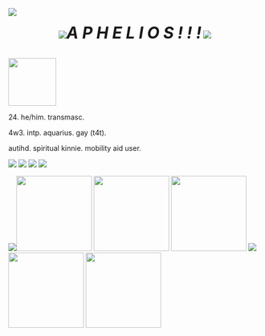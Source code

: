 <p></p><p><img src="https://images-wixmp-ed30a86b8c4ca887773594c2.wixmp.com/f/cf2836cb-5893-4a6c-b156-5a89d94fc721/dcb6zu5-524f2edf-3771-4af8-8747-0f847eb7cfa4.gif?token=eyJ0eXAiOiJKV1QiLCJhbGciOiJIUzI1NiJ9.eyJzdWIiOiJ1cm46YXBwOjdlMGQxODg5ODIyNjQzNzNhNWYwZDQxNWVhMGQyNmUwIiwiaXNzIjoidXJuOmFwcDo3ZTBkMTg4OTgyMjY0MzczYTVmMGQ0MTVlYTBkMjZlMCIsIm9iaiI6W1t7InBhdGgiOiJcL2ZcL2NmMjgzNmNiLTU4OTMtNGE2Yy1iMTU2LTVhODlkOTRmYzcyMVwvZGNiNnp1NS01MjRmMmVkZi0zNzcxLTRhZjgtODc0Ny0wZjg0N2ViN2NmYTQuZ2lmIn1dXSwiYXVkIjpbInVybjpzZXJ2aWNlOmZpbGUuZG93bmxvYWQiXX0.yaUsBD_W5vliabKIWj0fA6bxEq9juzOJVenJ0c1ToVk"/>

 <center></p><p></p><p><img src="https://images-wixmp-ed30a86b8c4ca887773594c2.wixmp.com/f/cf2836cb-5893-4a6c-b156-5a89d94fc721/dcajw75-99774a60-d3a9-46b2-9305-beaecb70b8de.gif?token=eyJ0eXAiOiJKV1QiLCJhbGciOiJIUzI1NiJ9.eyJzdWIiOiJ1cm46YXBwOjdlMGQxODg5ODIyNjQzNzNhNWYwZDQxNWVhMGQyNmUwIiwiaXNzIjoidXJuOmFwcDo3ZTBkMTg4OTgyMjY0MzczYTVmMGQ0MTVlYTBkMjZlMCIsIm9iaiI6W1t7InBhdGgiOiJcL2ZcL2NmMjgzNmNiLTU4OTMtNGE2Yy1iMTU2LTVhODlkOTRmYzcyMVwvZGNhanc3NS05OTc3NGE2MC1kM2E5LTQ2YjItOTMwNS1iZWFlY2I3MGI4ZGUuZ2lmIn1dXSwiYXVkIjpbInVybjpzZXJ2aWNlOmZpbGUuZG93bmxvYWQiXX0.BYbYCmas43SNsPluj2NOmjLpfWxMfZ4QwIZadpwizHs"/><font size="+3"><i><b>A P H E L I O S ! ! !</b></i></font> <img src="https://images-wixmp-ed30a86b8c4ca887773594c2.wixmp.com/f/cf2836cb-5893-4a6c-b156-5a89d94fc721/dcajw75-99774a60-d3a9-46b2-9305-beaecb70b8de.gif?token=eyJ0eXAiOiJKV1QiLCJhbGciOiJIUzI1NiJ9.eyJzdWIiOiJ1cm46YXBwOjdlMGQxODg5ODIyNjQzNzNhNWYwZDQxNWVhMGQyNmUwIiwiaXNzIjoidXJuOmFwcDo3ZTBkMTg4OTgyMjY0MzczYTVmMGQ0MTVlYTBkMjZlMCIsIm9iaiI6W1t7InBhdGgiOiJcL2ZcL2NmMjgzNmNiLTU4OTMtNGE2Yy1iMTU2LTVhODlkOTRmYzcyMVwvZGNhanc3NS05OTc3NGE2MC1kM2E5LTQ2YjItOTMwNS1iZWFlY2I3MGI4ZGUuZ2lmIn1dXSwiYXVkIjpbInVybjpzZXJ2aWNlOmZpbGUuZG93bmxvYWQiXX0.BYbYCmas43SNsPluj2NOmjLpfWxMfZ4QwIZadpwizHs"/></p></center><br/>
    <img src="https://images-wixmp-ed30a86b8c4ca887773594c2.wixmp.com/f/cf2836cb-5893-4a6c-b156-5a89d94fc721/dbuhj03-2075614f-4a31-4934-8814-725a2c230dc7.gif?token=eyJ0eXAiOiJKV1QiLCJhbGciOiJIUzI1NiJ9.eyJzdWIiOiJ1cm46YXBwOjdlMGQxODg5ODIyNjQzNzNhNWYwZDQxNWVhMGQyNmUwIiwiaXNzIjoidXJuOmFwcDo3ZTBkMTg4OTgyMjY0MzczYTVmMGQ0MTVlYTBkMjZlMCIsIm9iaiI6W1t7InBhdGgiOiJcL2ZcL2NmMjgzNmNiLTU4OTMtNGE2Yy1iMTU2LTVhODlkOTRmYzcyMVwvZGJ1aGowMy0yMDc1NjE0Zi00YTMxLTQ5MzQtODgxNC03MjVhMmMyMzBkYzcuZ2lmIn1dXSwiYXVkIjpbInVybjpzZXJ2aWNlOmZpbGUuZG93bmxvYWQiXX0.XaVxC4jMniWIJEAS44vHZTxR2aaAbMlw01wbRJqcvx0" width="95" height="auto"/>
  </p><p>24. he/him. transmasc.
  </p><p> 4w3. intp. aquarius. gay (t4t).
  </p><p> autihd. spiritual kinnie. mobility aid user.      
                     </p><p><img src="https://images-wixmp-ed30a86b8c4ca887773594c2.wixmp.com/f/cf2836cb-5893-4a6c-b156-5a89d94fc721/dc6k468-423ee028-1726-4470-9d1d-d2ec486453c1.gif?token=eyJ0eXAiOiJKV1QiLCJhbGciOiJIUzI1NiJ9.eyJzdWIiOiJ1cm46YXBwOjdlMGQxODg5ODIyNjQzNzNhNWYwZDQxNWVhMGQyNmUwIiwiaXNzIjoidXJuOmFwcDo3ZTBkMTg4OTgyMjY0MzczYTVmMGQ0MTVlYTBkMjZlMCIsIm9iaiI6W1t7InBhdGgiOiJcL2ZcL2NmMjgzNmNiLTU4OTMtNGE2Yy1iMTU2LTVhODlkOTRmYzcyMVwvZGM2azQ2OC00MjNlZTAyOC0xNzI2LTQ0NzAtOWQxZC1kMmVjNDg2NDUzYzEuZ2lmIn1dXSwiYXVkIjpbInVybjpzZXJ2aWNlOmZpbGUuZG93bmxvYWQiXX0.YHud96zkallDRzebZQCfu_9QRh72n0Cq8oKzpotWPwE"/>
            <img src="https://images-wixmp-ed30a86b8c4ca887773594c2.wixmp.com/f/123d674b-ec3a-48d6-974e-6735d6a62320/d6svomf-6568cc3b-42f1-4dd4-8e7b-603fceaf56a1.gif?token=eyJ0eXAiOiJKV1QiLCJhbGciOiJIUzI1NiJ9.eyJzdWIiOiJ1cm46YXBwOjdlMGQxODg5ODIyNjQzNzNhNWYwZDQxNWVhMGQyNmUwIiwiaXNzIjoidXJuOmFwcDo3ZTBkMTg4OTgyMjY0MzczYTVmMGQ0MTVlYTBkMjZlMCIsIm9iaiI6W1t7InBhdGgiOiJcL2ZcLzEyM2Q2NzRiLWVjM2EtNDhkNi05NzRlLTY3MzVkNmE2MjMyMFwvZDZzdm9tZi02NTY4Y2MzYi00MmYxLTRkZDQtOGU3Yi02MDNmY2VhZjU2YTEuZ2lmIn1dXSwiYXVkIjpbInVybjpzZXJ2aWNlOmZpbGUuZG93bmxvYWQiXX0.YpZs46M_nhOxU1BewNGNBTwsf5vez7XwZRymByTG-VI"/>
              <img src="https://images-wixmp-ed30a86b8c4ca887773594c2.wixmp.com/f/74037890-f83c-468f-83cf-33aa7bea7e7f/d47htzh-05694e0b-a1d9-49ce-bf71-ce1cc9c13366.gif?token=eyJ0eXAiOiJKV1QiLCJhbGciOiJIUzI1NiJ9.eyJzdWIiOiJ1cm46YXBwOjdlMGQxODg5ODIyNjQzNzNhNWYwZDQxNWVhMGQyNmUwIiwiaXNzIjoidXJuOmFwcDo3ZTBkMTg4OTgyMjY0MzczYTVmMGQ0MTVlYTBkMjZlMCIsIm9iaiI6W1t7InBhdGgiOiJcL2ZcLzc0MDM3ODkwLWY4M2MtNDY4Zi04M2NmLTMzYWE3YmVhN2U3ZlwvZDQ3aHR6aC0wNTY5NGUwYi1hMWQ5LTQ5Y2UtYmY3MS1jZTFjYzljMTMzNjYuZ2lmIn1dXSwiYXVkIjpbInVybjpzZXJ2aWNlOmZpbGUuZG93bmxvYWQiXX0.FdPXtWZb4q5h_5aD2HmMhKhXEsRydV1j7jTSmwcLcuw"/>
                <img src="https://images-wixmp-ed30a86b8c4ca887773594c2.wixmp.com/f/3aecea69-6b08-42fb-b1fc-61331532fb4b/d4t7f43-81f9d6e3-49c7-45a2-80f9-fcde6d57b5ac.gif?token=eyJ0eXAiOiJKV1QiLCJhbGciOiJIUzI1NiJ9.eyJzdWIiOiJ1cm46YXBwOjdlMGQxODg5ODIyNjQzNzNhNWYwZDQxNWVhMGQyNmUwIiwiaXNzIjoidXJuOmFwcDo3ZTBkMTg4OTgyMjY0MzczYTVmMGQ0MTVlYTBkMjZlMCIsIm9iaiI6W1t7InBhdGgiOiJcL2ZcLzNhZWNlYTY5LTZiMDgtNDJmYi1iMWZjLTYxMzMxNTMyZmI0YlwvZDR0N2Y0My04MWY5ZDZlMy00OWM3LTQ1YTItODBmOS1mY2RlNmQ1N2I1YWMuZ2lmIn1dXSwiYXVkIjpbInVybjpzZXJ2aWNlOmZpbGUuZG93bmxvYWQiXX0.3T-iwb8DOouFwd9_uPjndhvPJomWvyt323GV7BbIhUc"/>
         </p><p>              <img src="https://64.media.tumblr.com/96fbf615329b498cd3c46112755a647e/2b24f87def6e2a55-16/s250x400/cda037ab9e89ab02b1aadae451c51a31d7462f7d.gif"/><img src="https://64.media.tumblr.com/52289205b1ba517c84822700813f131c/bef541935f364158-f4/s500x750/226052bc674bf6ca7ced9bd6c72903c4a7873eb1.gif" width="150" height="auto"/> <img src="https://64.media.tumblr.com/4d8a854464db0eda47c23488b0bb2522/2ca0a70fdcf355a1-3e/s500x750/f59fca89f105716632f22169a9a21ce409b642de.gif" width="150" height="auto"/> <img src="https://64.media.tumblr.com/28326f3e5a0024bb86a564f28c5156da/6eaef39dd6be3718-b3/s500x750/d22efc965d1cdb69ea5e77c8c2a128940090b23a.gif" width="150" height="auto"/>
    <img src="https://64.media.tumblr.com/de0ab13d83b4d10fa454de9848f34425/c23bdc7c35edc567-b9/s250x400/fc5ec47bc8f94806b7c5ee9fa060dbd162aee014.gif"/> <img src="https://64.media.tumblr.com/909b9fd0e741ae30d8d2acfd7622fef6/443dbcc0f03ef177-58/s400x600/70adc0b4dc846221b733a6c924641ac6d5a917fe.gif" width="150" height="auto"/> <img src="https://64.media.tumblr.com/49ece7bcbc47d40560361be5e3aa19d7/c6a711126fde27f9-67/s500x750/9afd74dc419c0e9d644e5f201437e243973d5c71.gif" width="150" height="auto"/></center>
